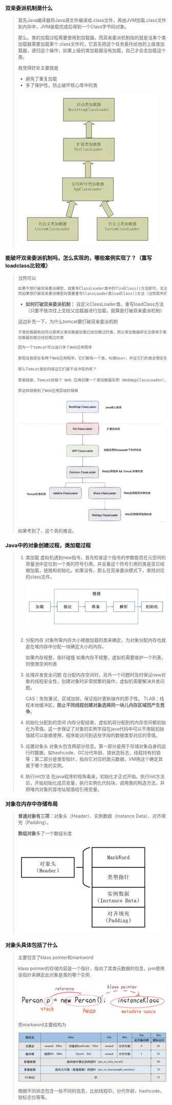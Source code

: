 ### 双亲委派机制是什么

> 首先Java编译器将Java源文件编译成.class文件，再由JVM加载.class文件到内存中，JVM装载完成后得到一个Class字节码对象。
>
> 那么，类的加载过程需要使用到加载器。而双亲委派机制指的就是当某个类加载器需要加载某个.class文件时，它首先把这个任务委托给他的上级类加载器，递归这个操作，如果上级的类加载器没有加载，自己才会去加载这个类。
>
> 我觉得好处主要就是
>
> - 避免了重复加载
> - 多了保护性，防止破坏核心库中的类
>
> ![img](类加载/webp.webp)



### 能破坏双亲委派机制吗，怎么实现的，哪些案例实现了？（重写loadclass比较难）

> 当然可以
>
> ```markdown
> 如果不想打破双亲委派模型，就重写ClassLoader类中的findClass()方法即可，无法被父类加载器加载的类最终会通过这个方法被加载。
> 而如果想打破双亲委派模型则需要重写ClassLoader类loadClass()方法（当然其中的坑也不会少）。典型的打破双亲委派模型的框架和中间件有tomcat
> ```
>
> - **如何打破双亲委派机制：** 自定义ClassLoader类，重写loadClass方法（只要不依次往上交给父加载器进行加载，就算是打破双亲委派机制）
>
> 这边补充一下，为什么tomcat要打破双亲委派机制
>
> `子类加载器依旧可以使用父类加载器加载已经加载过的类，而父类加载器却无法使用子类加载器加载已经加载过的类`
>
> ```markdown
> 因为一个tomcat可以运行多个Web应用程序
> 
> 那假设我现在有两个Web应用程序，它们都有一个类，叫做User，并且它们的类全限定名都一样，比如都是com.yyy.User。但是他们的具体实现是不一样的
> 
> 那么Tomcat是如何保证它们是不会冲突的呢？
> 
> 答案就是，Tomcat给每个 Web 应用创建一个类加载器实例（WebAppClassLoader），该加载器重写了loadClass方法，优先加载当前应用目录下的类，如果当前找不到了，才一层一层往上找
> 
> 那这样就做到了Web应用层级的隔离
> ```
>
> ![image-20221215205607117](类加载/image-20221215205607117.png)
>
> 如果考到了，这个真的难说。



### Java中的对象创建过程，类加载过程

> 1. 类加载
>    虚拟机遇到new指令，首先检查这个指令的参数能否在元空间的常量池中定位到一个类的符号引用，并且看这个符号引用的类是否已经被加载，链接和初始化。如果没有，那么在双亲委派模式下，查找对应的class文件。
>
>    ![img](类加载/v2-ecf6c3d0f5146029e9693d6223d23afb_1440w.jpeg)
>
> 2. 分配内存
>    对象所需内存大小根据加载的类来确定，为对象分配内存也就是在堆内存中分配一块确定大小的内存。
>
>    如果内存规整，指针碰撞
>    如果内存不规整，虚拟机需要维护一个列表，则使用空闲列表
>
> 3. 处理并发安全问题
>    在分配内存空间时，另外一个问题时及时保证new对象的线程安全性，创建对象时非常频繁的操作，虚拟机需要解决并发问题。
>
>    CAS：失败重试，区域加锁，保证指针更新操作的原子性。
>    TLAB：线程本地缓冲区，**防止不同线程创建对象选择同一块儿内存区域而产生竞争**。
>
> 4. 初始化分配到的空间
>    内存分配结束，虚拟机将分配到的内存空间都初始化为零值。这一步保证了对象的实例字段在java代码中可以不用赋初始值就可以直接使用，程序能访问到这些字段的数据类型对应的零值。
>
> 5. 设置对象头
>    对象头包含两部分信息。第一部分是用于存储对象自身的运行时数据，如hashcode、GC分代年龄、锁状态标志、线程持有的锁等；第二部分是类型指针，指向它对应的类元数据，VM用这个确定其属于哪个类的实例。
>
> 6. 执行init方法
>    在java程序的视角看来，初始化才正式开始。执行init方法后，开始初始化成员变量，执行实例化代码块，调用类的构造方法，并把堆内对象的首地址赋值给引用变量。



### 对象在内存中存储布局

> **普通对象有三项**：对象头（Header）、实例数据（Instance Data）、对齐填充（Padding）。
>
> **数组对象**多了一个数组长度	
>
> 
> 
>
> ![image-20221225194707194](类加载/image-20221225194707194.png)



### 对象头具体包括了什么

> 主要包含了klass pointer和markword
>
> klass pointer的存储内容是一个指针，指向了其类元数据的信息，jvm使用该指针来确定此对象是类的哪个实例.
>
> ![image-20221225195305276](类加载/image-20221225195305276.png)
>
> 而markword主要结构为
>
> ![在这里插入图片描述](类加载/4337760476214560b55302192663fa1f.png)
>
> 根据不同状态包含一些不同的信息，比如线程ID，分代年龄，hashcode，锁标志位等等。